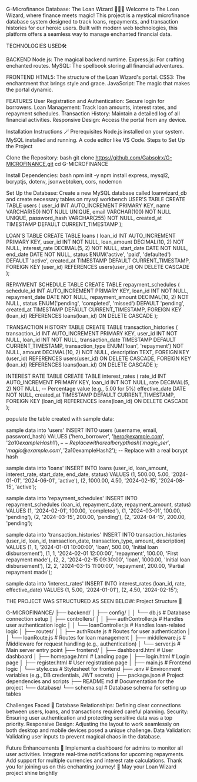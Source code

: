 G-Microfinance Database: The Loan Wizard 🧙‍♂️✨
Welcome to The Loan Wizard, where finance meets magic! This project is a mystical microfinance database system designed to track loans, repayments, and transaction histories for our heroic users. Built with modern web technologies, this platform offers a seamless way to manage enchanted financial data.

TECHNOLOGIES USED🛠️

BACKEND
Node.js: The magical backend runtime.
Express.js: For crafting enchanted routes.
MySQL: The spellbook storing all financial adventures.

FRONTEND
HTML5: The structure of the Loan Wizard's portal.
CSS3: The enchantment that brings style and grace.
JavaScript: The magic that makes the portal dynamic.

FEATURES
User Registration and Authentication: Secure login for borrowers.
Loan Management: Track loan amounts, interest rates, and repayment schedules.
Transaction History: Maintain a detailed log of all financial activities.
Responsive Design: Access the portal from any device.

Installation Instructions 🪄
Prerequisites
Node.js installed on your system.
MySQL installed and running.
A code editor like VS Code.
Steps to Set Up the Project

Clone the Repository:
bash
git clone https://github.com/Gabsolrx/G-MICROFINANCE.git
cd G-MICROFINANCE


Install Dependencies:
bash
npm init -y
npm install express, mysql2, bcryptjs, dotenv, jsonwebtoken, cors, nodemon



Set Up the Database:
Create a new MySQL database called loanwizard_db and create necessary tables on mysql workbench
USER'S TABLE
CREATE TABLE users (
    user_id INT AUTO_INCREMENT PRIMARY KEY,
    name VARCHAR(50) NOT NULL UNIQUE,
    email VARCHAR(100) NOT NULL UNIQUE,
    password_hash VARCHAR(255) NOT NULL,
    created_at TIMESTAMP DEFAULT CURRENT_TIMESTAMP
);



LOAN'S TABLE
CREATE TABLE loans (
    loan_id INT AUTO_INCREMENT PRIMARY KEY,
    user_id INT NOT NULL,
    loan_amount DECIMAL(10, 2) NOT NULL,
    interest_rate DECIMAL(5, 2) NOT NULL, 
    start_date DATE NOT NULL,
    end_date DATE NOT NULL,
    status ENUM('active', 'paid', 'defaulted') DEFAULT 'active',
    created_at TIMESTAMP DEFAULT CURRENT_TIMESTAMP,
    FOREIGN KEY (user_id) REFERENCES users(user_id) ON DELETE CASCADE
);



REPAYMENT SCHEDULE TABLE
CREATE TABLE repayment_schedules (
    schedule_id INT AUTO_INCREMENT PRIMARY KEY,
    loan_id INT NOT NULL,
    repayment_date DATE NOT NULL,
    repayment_amount DECIMAL(10, 2) NOT NULL,
    status ENUM('pending', 'completed', 'missed') DEFAULT 'pending',
    created_at TIMESTAMP DEFAULT CURRENT_TIMESTAMP,
    FOREIGN KEY (loan_id) REFERENCES loans(loan_id) ON DELETE CASCADE
);




TRANSACTION HISTORY TABLE
CREATE TABLE transaction_histories (
    transaction_id INT AUTO_INCREMENT PRIMARY KEY,
    user_id INT NOT NULL,
    loan_id INT NOT NULL,
    transaction_date TIMESTAMP DEFAULT CURRENT_TIMESTAMP,
    transaction_type ENUM('loan', 'repayment') NOT NULL,
    amount DECIMAL(10, 2) NOT NULL,
    description TEXT,
    FOREIGN KEY (user_id) REFERENCES users(user_id) ON DELETE CASCADE,
    FOREIGN KEY (loan_id) REFERENCES loans(loan_id) ON DELETE CASCADE
);



INTEREST RATE TABLE
CREATE TABLE interest_rates (
    rate_id INT AUTO_INCREMENT PRIMARY KEY,
    loan_id INT NOT NULL,
    rate DECIMAL(5, 2) NOT NULL, -- Percentage value (e.g., 5.00 for 5%)
    effective_date DATE NOT NULL,
    created_at TIMESTAMP DEFAULT CURRENT_TIMESTAMP,
    FOREIGN KEY (loan_id) REFERENCES loans(loan_id) ON DELETE CASCADE
);



populate the table created with sample data:

 sample data into 'users'
INSERT INTO users (username, email, password_hash) 
VALUES 
('hero_borrower', 'hero@example.com', '$2a$10$exampleHash1'), -- Replace with a real bcrypt hash
('magic_user', 'magic@example.com', '$2a$10$exampleHash2'); -- Replace with a real bcrypt hash

 sample data into 'loans'
INSERT INTO loans (user_id, loan_amount, interest_rate, start_date, end_date, status) 
VALUES 
(1, 500.00, 5.00, '2024-01-01', '2024-06-01', 'active'),
(2, 1000.00, 4.50, '2024-02-15', '2024-08-15', 'active');

 sample data into 'repayment_schedules'
INSERT INTO repayment_schedules (loan_id, repayment_date, repayment_amount, status) 
VALUES 
(1, '2024-02-01', 100.00, 'completed'),
(1, '2024-03-01', 100.00, 'pending'),
(2, '2024-03-15', 200.00, 'pending'),
(2, '2024-04-15', 200.00, 'pending');

 sample data into 'transaction_histories'
INSERT INTO transaction_histories (user_id, loan_id, transaction_date, transaction_type, amount, description) 
VALUES 
(1, 1, '2024-01-01 10:00:00', 'loan', 500.00, 'Initial loan disbursement'),
(1, 1, '2024-02-01 12:00:00', 'repayment', 100.00, 'First repayment made'),
(2, 2, '2024-02-15 09:30:00', 'loan', 1000.00, 'Initial loan disbursement'),
(2, 2, '2024-03-15 11:00:00', 'repayment', 200.00, 'Partial repayment made');

 sample data into 'interest_rates'
INSERT INTO interest_rates (loan_id, rate, effective_date) 
VALUES 
(1, 5.00, '2024-01-01'),
(2, 4.50, '2024-02-15');

THE PROJECT WAS STRUCTURED AS SEEN BELOW:
Project Structure 📁

G-MICROFINANCE/
├── backend/
│   ├── config/
│   │   └── db.js                   # Database connection setup
│   ├── controllers/
│   │   ├── authController.js       # Handles user authentication logic
│   │   └── loanController.js       # Handles loan-related logic
│   ├── routes/
│   │   ├── authRoute.js            # Routes for user authentication
│   │   └── loanRoute.js            # Routes for loan management
│   ├── middleware.js               # Middleware for request handling (e.g., authentication)
│   └── server.js                   # Main server entry point
├── frontend/
│   ├── dashboard.html              # User dashboard
│   ├── homepage.html               # Landing page
│   ├── login.html                  # Login page
│   ├── register.html               # User registration page
│   ├── main.js                     # Frontend logic
│   └── style.css                   # Stylesheet for frontend
├── .env                            # Environment variables (e.g., DB credentials, JWT secrets)
├── package.json                    # Project dependencies and scripts
├── README.md                       # Documentation for the project
└── database/
    └── schema.sql                  # Database schema for setting up tables


Challenges Faced 🤔
Database Relationships: Defining clear connections between users, loans, and transactions required careful planning.
Security: Ensuring user authentication and protecting sensitive data was a top priority.
Responsive Design: Adjusting the layout to work seamlessly on both desktop and mobile devices posed a unique challenge.
Data Validation: Validating user inputs to prevent magical chaos in the database.


Future Enhancements 🔮
Implement a dashboard for admins to monitor all user activities.
Integrate real-time notifications for upcoming repayments.
Add support for multiple currencies and interest rate calculations.
Thank you for joining us on this enchanting journey! 🌟 May your Loan Wizard project shine brightly
